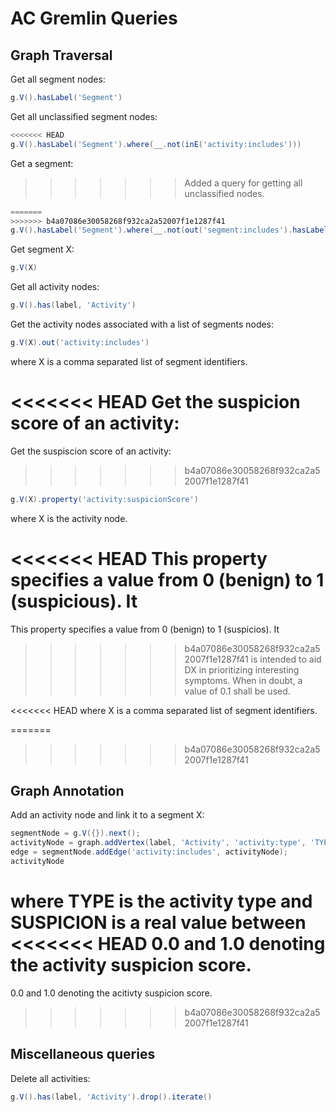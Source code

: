 # AC Gremlin Queries

## Graph Traversal

Get all segment nodes:
```groovy
g.V().hasLabel('Segment')
```

Get all unclassified segment nodes:
```groovy
<<<<<<< HEAD
g.V().hasLabel('Segment').where(__.not(inE('activity:includes')))
```

Get a segment:
>>>>>>> Added a query for getting all unclassified nodes.
```groovy
=======
>>>>>>> b4a07086e30058268f932ca2a52007f1e1287f41
g.V().hasLabel('Segment').where(__.not(out('segment:includes').hasLabel('Activity')))
```

Get segment X:
```groovy
g.V(X)
```

Get all activity nodes:
```groovy
g.V().has(label, 'Activity')
```

Get the activity nodes associated with a list of segments nodes:
```groovy
g.V(X).out('activity:includes')
```
where X is a comma separated list of segment identifiers.

<<<<<<< HEAD
Get the suspicion score of an activity:
=======
Get the suspiscion score of an activity:
>>>>>>> b4a07086e30058268f932ca2a52007f1e1287f41
```groovy
g.V(X).property('activity:suspicionScore')
```
where X is the activity node.

<<<<<<< HEAD
This property specifies a value from 0 (benign) to 1 (suspicious). It
=======
This property specifies a value from 0 (benign) to 1 (suspicios). It
>>>>>>> b4a07086e30058268f932ca2a52007f1e1287f41
is intended to aid DX in prioritizing interesting symptoms. When in
doubt, a value of 0.1 shall be used.


<<<<<<< HEAD
where X is a comma separated list of segment identifiers.

=======
>>>>>>> b4a07086e30058268f932ca2a52007f1e1287f41
## Graph Annotation

Add an activity node and link it to a segment X:
```groovy
segmentNode = g.V({}).next();
activityNode = graph.addVertex(label, 'Activity', 'activity:type', 'TYPE', 'activity:suspicionScore', SUSPICION);
edge = segmentNode.addEdge('activity:includes', activityNode);
activityNode
```
where TYPE is the activity type and SUSPICION is a real value between
<<<<<<< HEAD
0.0 and 1.0 denoting the activity suspicion score.
=======
0.0 and 1.0 denoting the acitivty suspicion score.
>>>>>>> b4a07086e30058268f932ca2a52007f1e1287f41

## Miscellaneous queries

Delete all activities:
```groovy
g.V().has(label, 'Activity').drop().iterate()
```
